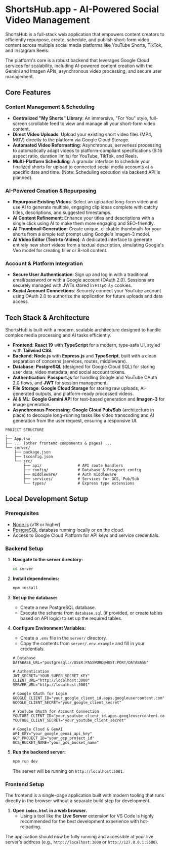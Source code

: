 
# ShortsHub.app - AI-Powered Social Video Management

ShortsHub is a full-stack web application that empowers content creators to efficiently repurpose, create, schedule, and publish short-form video content across multiple social media platforms like YouTube Shorts, TikTok, and Instagram Reels.

The platform's core is a robust backend that leverages Google Cloud services for scalability, including AI-powered content creation with the Gemini and Imagen APIs, asynchronous video processing, and secure user management.

## Core Features

### Content Management & Scheduling
- **Centralized "My Shorts" Library**: An immersive, "For You" style, full-screen scrollable feed to view and manage all your short-form video content.
- **Direct Video Uploads**: Upload your existing short video files (MP4, MOV) directly to the platform via Google Cloud Storage.
- **Automated Video Reformatting**: Asynchronous, serverless processing to automatically adapt videos to platform-compliant specifications (9:16 aspect ratio, duration limits) for YouTube, TikTok, and Reels.
- **Multi-Platform Scheduling**: A granular interface to schedule your finalized shorts for upload to connected social media accounts at a specific date and time. (Note: Scheduling execution via backend API is planned).

### AI-Powered Creation & Repurposing
- **Repurpose Existing Videos**: Select an uploaded long-form video and use AI to generate multiple, engaging clip ideas complete with catchy titles, descriptions, and suggested timestamps.
- **AI Content Refinement**: Enhance your titles and descriptions with a single click using AI to make them more engaging and SEO-friendly.
- **AI Thumbnail Generation**: Create unique, clickable thumbnails for your shorts from a simple text prompt using Google's Imagen-3 model.
- **AI Video Editor (Text-to-Video)**: A dedicated interface to generate entirely new short videos from a textual description, simulating Google's Veo model for creating filler or B-roll content.

### Account & Platform Integration
- **Secure User Authentication**: Sign up and log in with a traditional email/password or with a Google account (OAuth 2.0). Sessions are securely managed with JWTs stored in `HttpOnly` cookies.
- **Social Account Connections**: Securely connect your YouTube account using OAuth 2.0 to authorize the application for future uploads and data access.

## Tech Stack & Architecture

ShortsHub is built with a modern, scalable architecture designed to handle complex media processing and AI tasks efficiently.

- **Frontend**: **React 19** with **TypeScript** for a modern, type-safe UI, styled with **Tailwind CSS**.
- **Backend**: **Node.js** with **Express.js** and **TypeScript**, built with a clean separation of concerns (services, routes, middleware).
- **Database**: **PostgreSQL** (designed for Google Cloud SQL) for storing user data, video metadata, and social account tokens.
- **Authentication**: **Passport.js** for handling Google and YouTube OAuth 2.0 flows, and **JWT** for session management.
- **File Storage**: **Google Cloud Storage** for storing raw uploads, AI-generated outputs, and platform-ready processed videos.
- **AI & ML**: **Google Gemini API** for text-based generation and **Imagen-3** for image generation.
- **Asynchronous Processing**: **Google Cloud Pub/Sub** (architecture in place) to decouple long-running tasks like video transcoding and AI generation from the user request, ensuring a responsive UI.

```
PROJECT STRUCTURE
.
├── App.tsx
├── ... (other frontend components & pages) ...
└── server/
    ├── package.json
    ├── tsconfig.json
    └── src/
        ├── api/                # API route handlers
        ├── config/             # Database & Passport config
        ├── middleware/         # Auth middleware
        ├── services/           # Services for GCS, Pub/Sub
        └── types/              # Express type extensions
```

## Local Development Setup

### Prerequisites
- [Node.js](https://nodejs.org/) (v18 or higher)
- [PostgreSQL](https://www.postgresql.org/) database running locally or on the cloud.
- Access to Google Cloud Platform for API keys and service credentials.

### Backend Setup

1.  **Navigate to the server directory:**
    ```bash
    cd server
    ```

2.  **Install dependencies:**
    ```bash
    npm install
    ```

3.  **Set up the database:**
    - Create a new PostgreSQL database.
    - Execute the schema from `database.sql` (if provided, or create tables based on API logic) to set up the required tables.

4.  **Configure Environment Variables:**
    - Create a `.env` file in the `server/` directory.
    - Copy the contents from `server/.env.example` and fill in your credentials.

    ```env
    # Database
    DATABASE_URL="postgresql://USER:PASSWORD@HOST:PORT/DATABASE"

    # Authentication
    JWT_SECRET="YOUR_SUPER_SECRET_KEY"
    CLIENT_URL="http://localhost:3000"
    SERVER_URL="http://localhost:5001"

    # Google OAuth for Login
    GOOGLE_CLIENT_ID="your_google_client_id.apps.googleusercontent.com"
    GOOGLE_CLIENT_SECRET="your_google_client_secret"

    # YouTube OAuth for Account Connection
    YOUTUBE_CLIENT_ID="your_youtube_client_id.apps.googleusercontent.com"
    YOUTUBE_CLIENT_SECRET="your_youtube_client_secret"
    
    # Google Cloud & GenAI
    API_KEY="your_google_genai_api_key"
    GCP_PROJECT_ID="your_gcp_project_id"
    GCS_BUCKET_NAME="your_gcs_bucket_name"
    ```

5.  **Run the backend server:**
    ```bash
    npm run dev
    ```
    The server will be running on `http://localhost:5001`.

### Frontend Setup

The frontend is a single-page application built with modern tooling that runs directly in the browser without a separate build step for development.

1.  **Open `index.html` in a web browser.**
    - Using a tool like the **Live Server** extension for VS Code is highly recommended for the best development experience with hot-reloading.

The application should now be fully running and accessible at your live server's address (e.g., `http://localhost:3000` or `http://127.0.0.1:5500`).
